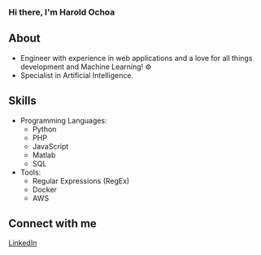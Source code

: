 ### Hi there, I'm Harold Ochoa

## About
* Engineer with experience in web applications and a love for all things development and Machine Learning!  ⚙️
* Specialist in Artificial Intelligence.  

## Skills

* Programming Languages:
    * Python 
    * PHP
    * JavaScript  
    * Matlab  
    * SQL  ️
* Tools:
    * Regular Expressions (RegEx) 
    * Docker 
    * AWS 

 ## Connect with me 

[LinkedIn](https://www.linkedin.com/in/harold-oswaldo-ochoa-buitrago)

<!--
**Harold2828/Harold2828** is a ✨ _special_ ✨ repository because its `README.md` (this file) appears on your GitHub profile.

Here are some ideas to get you started:

- 🔭 I’m currently working on ...
- 🌱 I’m currently learning ...
- 👯 I’m looking to collaborate on ...
- 🤔 I’m looking for help with ...
- 💬 Ask me about ...
- 📫 How to reach me: ...
- 😄 Pronouns: ...
- ⚡ Fun fact: ...
-->
